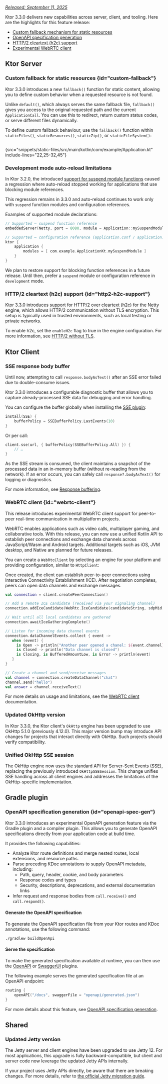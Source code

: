 [//]: # (title: What's new in Ktor 3.3.0)

<show-structure for="chapter,procedure" depth="2"/>

_[Released: September 11, 2025](releases.md#release-details)_

Ktor 3.3.0 delivers new capabilities across server, client, and tooling. Here are the highlights for this feature
release:

* [Custom fallback mechanism for static resources](#custom-fallback)
* [OpenAPI specification generation](#openapi-spec-gen)
* [HTTP/2 cleartext (h2c) support](#http2-h2c-support)
* [Experimental WebRTC client](#webrtc-client)

## Ktor Server

### Custom fallback for static resources {id="custom-fallback"}

Ktor 3.3.0 introduces a new `fallback()` function for static content, allowing you to define custom
behavior when a requested resource is not found.

Unlike `default()`, which always serves the same fallback file, `fallback()` gives you access to the original requested
path and the current `ApplicationCall`. You can use this to redirect, return custom status codes, or serve different
files dynamically.

To define custom fallback behaviour, use the `fallback()` function within `staticFiles()`, `staticResources()`, `staticZip()`, or
`staticFileSystem()`:

```kotlin
```

{src="snippets/static-files/src/main/kotlin/com/example/Application.kt" include-lines="22,25-32,45"}

### Development mode auto-reload limitations

In Ktor 3.2.0, the introduced [support for suspend module functions](whats-new-320.md#suspendable-module-functions)
caused a regression where auto-reload stopped working for applications that use blocking module references.

This regression remains in 3.3.0 and auto-reload continues to work only with `suspend` function modules and
configuration references.

Examples of supported module declarations:

```kotlin
// Supported — suspend function reference
embeddedServer(Netty, port = 8080, module = Application::mySuspendModule)

// Supported — configuration reference (application.conf / application.yaml)
ktor {
    application {
        modules = [ com.example.ApplicationKt.mySuspendModule ]
    }
}
```

We plan to restore support for blocking function references in a future release. Until then, prefer a `suspend` module
or configuration reference in `development` mode.

### HTTP/2 cleartext (h2c) support {id="http2-h2c-support"}

Ktor 3.3.0 introduces support for HTTP/2 over cleartext (h2c) for the Netty engine,
which allows HTTP/2 communication without TLS encryption. 
This setup is typically used in trusted environments, such as local testing or private networks.

To enable h2c, set the `enableH2c` flag to true in the engine configuration.
For more information, see [HTTP/2 without TLS](server-http2.md#http-2-without-tls).

## Ktor Client

### SSE response body buffer

Until now, attempting to call `response.bodyAsText()` after an SSE error failed due to double-consume issues.

Ktor 3.3.0 introduces a configurable diagnostic buffer that allows you to capture already-processed SSE data for
debugging and error handling.

You can configure the buffer globally when installing the [SSE plugin](client-server-sent-events.topic):

```kotlin
install(SSE) {
    bufferPolicy = SSEBufferPolicy.LastEvents(10)
}
```

Or per call:

```kotlin
client.sse(url, { bufferPolicy(SSEBufferPolicy.All) }) {
    // …
}
```

As the SSE stream is consumed, the client maintains a snapshot of the processed data in an in-memory buffer (without
re-reading from the network). If an error occurs, you can safely call `response?.bodyAsText()` for logging or
diagnostics.

For more information, see [Response buffering](client-server-sent-events.topic#response-buffering).

### WebRTC client {id="webrtc-client"}

This release introduces experimental WebRTC client support for peer-to-peer real-time communication in multiplatform
projects.

WebRTC enables applications such as video calls, multiplayer gaming, and collaborative tools. With this release, you
can now use a unified Kotlin API to establish peer connections and exchange data channels across JavaScript/Wasm and
Android targets. Additional targets such as iOS, JVM desktop, and Native are planned for future releases.

You can create a `WebRtcClient` by selecting an engine for your platform and providing configuration, similar to
`HttpClient`:

<include from="client-webrtc.md" element-id="create-webrtc-client"/>

Once created, the client can establish peer-to-peer connections using Interactive Connectivity Establishment (ICE).
After negotiation completes, peers can open data channels and exchange messages.

```kotlin
val connection = client.createPeerConnection()

// Add a remote ICE candidate (received via your signaling channel)
connection.addIceCandidate(WebRtc.IceCandidate(candidateString, sdpMid, sdpMLineIndex))

// Wait until all local candidates are gathered
connection.awaitIceGatheringComplete()

// Listen for incoming data channel events
connection.dataChannelEvents.collect { event ->
   when (event) {
     is Open -> println("Another peer opened a chanel: ${event.channel}")
     is Closed -> println("Data channel is closed")
     is Closing, is BufferedAmountLow, is Error -> println(event)
   }
}

// Create a channel and send/receive messages
val channel = connection.createDataChannel("chat")
channel.send("hello")
val answer = channel.receiveText()
```

For more details on usage and limitations, see the [WebRTC client](client-webrtc.md) documentation.

### Updated OkHttp version

In Ktor 3.3.0, the Ktor client's `OkHttp` engine has been upgraded to use OkHttp 5.1.0 (previously 4.12.0). This major
version bump may introduce API changes for projects that interact directly with OkHttp. Such projects should verify
compatibility.

### Unified OkHttp SSE session

The OkHttp engine now uses the standard API for Server-Sent Events (SSE), 
replacing the previously introduced `OkHttpSSESession`.
This change unifies SSE handling across all client engines and addresses the limitations of the OkHttp-specific implementation.


## Gradle plugin

### OpenAPI specification generation {id="openapi-spec-gen"}
<secondary-label ref="experimental"/>

Ktor 3.3.0 introduces an experimental OpenAPI generation feature via the Gradle plugin and a compiler plugin. This
allows you to generate OpenAPI specifications directly from your application code at build time.

It provides the following capabilities:
- Analyze Ktor route definitions and merge nested routes, local extensions, and resource paths.
- Parse preceding KDoc annotations to supply OpenAPI metadata, including:
    - Path, query, header, cookie, and body parameters
    - Response codes and types
    - Security, descriptions, deprecations, and external documentation links
- Infer request and response bodies from `call.receive()` and `call.respond()`.


<include from="openapi-spec-generation.md" element-id="configure-the-extension"></include>

#### Generate the OpenAPI specification

To generate the OpenAPI specification file from your Ktor routes and KDoc annotations, use the following command:

```shell
./gradlew buildOpenApi
```

#### Serve the specification

To make the generated specification available at runtime, you can then use the [OpenAPI](server-openapi.md)
or [SwaggerUI](server-swagger-ui.md) plugins.

The following example serves the generated specification file at an OpenAPI endpoint:

```kotlin
routing {
    openAPI("/docs", swaggerFile = "openapi/generated.json")
}
```

For more details about this feature, see [OpenAPI specification generation](openapi-spec-generation.md).


## Shared

### Updated Jetty version

The Jetty server and client engines have been upgraded to use Jetty 12. For most applications, this upgrade is fully
backward-compatible, but client and server code now leverage the updated Jetty APIs internally.

If your project uses Jetty APIs directly, be aware that there are breaking changes. For more details, refer to
[the official Jetty migration guide](https://jetty.org/docs/jetty/12.1/programming-guide/migration/11-to-12.html).
